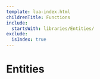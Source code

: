```yaml
---
template: lua-index.html
childrenTitle: Functions
include:
  startsWith: libraries/Entities/
exclude:
  isIndex: true
---
```


# Entities
